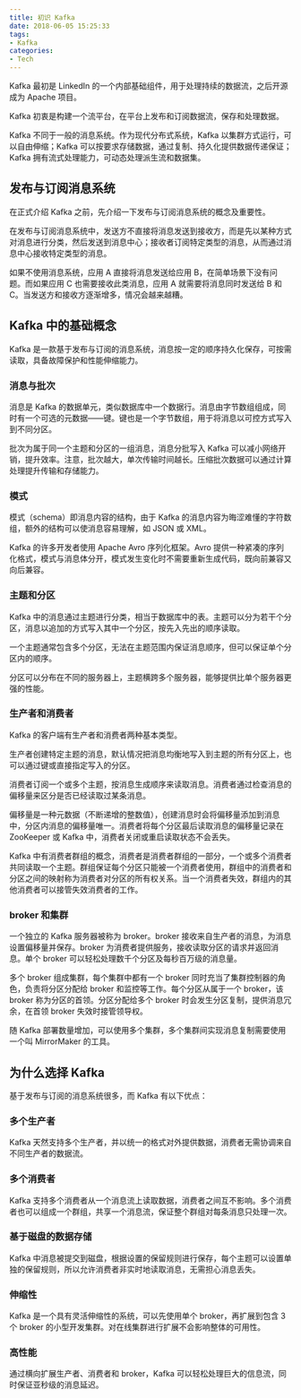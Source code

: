 ```yaml
---
title: 初识 Kafka
date: 2018-06-05 15:25:33
tags:
- Kafka
categories:
- Tech
---
```


Kafka 最初是 LinkedIn 的一个内部基础组件，用于处理持续的数据流，之后开源成为 Apache 项目。

Kafka 初衷是构建一个流平台，在平台上发布和订阅数据流，保存和处理数据。

Kafka 不同于一般的消息系统。作为现代分布式系统，Kafka 以集群方式运行，可以自由伸缩；Kafka 可以按要求存储数据，通过复制、持久化提供数据传递保证；Kafka 拥有流式处理能力，可动态处理派生流和数据集。





<!-- more -->

## 发布与订阅消息系统

在正式介绍 Kafka 之前，先介绍一下发布与订阅消息系统的概念及重要性。

在发布与订阅消息系统中，发送方不直接将消息发送到接收方，而是先以某种方式对消息进行分类，然后发送到消息中心；接收者订阅特定类型的消息，从而通过消息中心接收特定类型的消息。

如果不使用消息系统，应用 A 直接将消息发送给应用 B，在简单场景下没有问题。而如果应用 C 也需要接收此类消息，应用 A 就需要将消息同时发送给 B 和 C。当发送方和接收方逐渐增多，情况会越来越糟。





## Kafka 中的基础概念

Kafka 是一款基于发布与订阅的消息系统，消息按一定的顺序持久化保存，可按需读取，具备故障保护和性能伸缩能力。



### 消息与批次

消息是 Kafka 的数据单元，类似数据库中一个数据行。消息由字节数组组成，同时有一个可选的元数据——键。键也是一个字节数组，用于将消息以可控方式写入到不同分区。

批次为属于同一个主题和分区的一组消息，消息分批写入 Kafka 可以减小网络开销，提升效率。注意，批次越大，单次传输时间越长。压缩批次数据可以通过计算处理提升传输和存储能力。



### 模式

模式（schema）即消息内容的结构，由于 Kafka 的消息内容为晦涩难懂的字符数组，额外的结构可以使消息容易理解，如 JSON 或 XML。

Kafka 的许多开发者使用 Apache Avro 序列化框架。Avro 提供一种紧凑的序列化格式，模式与消息体分开，模式发生变化时不需要重新生成代码，既向前兼容又向后兼容。



### 主题和分区

Kafka 中的消息通过主题进行分类，相当于数据库中的表。主题可以分为若干个分区，消息以追加的方式写入其中一个分区，按先入先出的顺序读取。

一个主题通常包含多个分区，无法在主题范围内保证消息顺序，但可以保证单个分区内的顺序。

分区可以分布在不同的服务器上，主题横跨多个服务器，能够提供比单个服务器更强的性能。



### 生产者和消费者

Kafka 的客户端有生产者和消费者两种基本类型。

生产者创建特定主题的消息，默认情况把消息均衡地写入到主题的所有分区上，也可以通过键或直接指定写入的分区。

消费者订阅一个或多个主题，按消息生成顺序来读取消息。消费者通过检查消息的偏移量来区分是否已经读取过某条消息。

偏移量是一种元数据（不断递增的整数值），创建消息时会将偏移量添加到消息中，分区内消息的偏移量唯一。消费者将每个分区最后读取消息的偏移量记录在 ZooKeeper 或 Kafka 中，消费者关闭或重启读取状态不会丢失。

Kafka 中有消费者群组的概念，消费者是消费者群组的一部分，一个或多个消费者共同读取一个主题。群组保证每个分区只能被一个消费者使用，群组中的消费者和分区之间的映射称为消费者对分区的所有权关系。当一个消费者失效，群组内的其他消费者可以接管失效消费者的工作。



### broker 和集群

一个独立的 Kafka 服务器被称为 broker。broker 接收来自生产者的消息，为消息设置偏移量并保存。broker 为消费者提供服务，接收读取分区的请求并返回消息。单个 broker 可以轻松处理数千个分区及每秒百万级的消息量。

多个 broker 组成集群，每个集群中都有一个 broker 同时充当了集群控制器的角色，负责将分区分配给 broker 和监控等工作。每个分区从属于一个 broker，该 broker 称为分区的首领。分区分配给多个 broker 时会发生分区复制，提供消息冗余，在首领 broker 失效时接管领导权。

随 Kafka 部署数量增加，可以使用多个集群，多个集群间实现消息复制需要使用一个叫 MirrorMaker 的工具。





## 为什么选择 Kafka

基于发布与订阅的消息系统很多，而 Kafka 有以下优点：



### 多个生产者

Kafka 天然支持多个生产者，并以统一的格式对外提供数据，消费者无需协调来自不同生产者的数据流。



### 多个消费者

Kafka 支持多个消费者从一个消息流上读取数据，消费者之间互不影响。多个消费者也可以组成一个群组，共享一个消息流，保证整个群组对每条消息只处理一次。



### 基于磁盘的数据存储

Kafka 中消息被提交到磁盘，根据设置的保留规则进行保存，每个主题可以设置单独的保留规则，所以允许消费者非实时地读取消息，无需担心消息丢失。



### 伸缩性

Kafka 是一个具有灵活伸缩性的系统，可以先使用单个 broker，再扩展到包含 3 个 broker 的小型开发集群。对在线集群进行扩展不会影响整体的可用性。



### 高性能

通过横向扩展生产者、消费者和 broker，Kafka 可以轻松处理巨大的信息流，同时保证亚秒级的消息延迟。